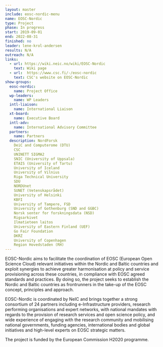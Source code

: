 ```yaml
---
layout: master
include: eosc-nordic-menu
name: EOSC-Nordic
type: Project
phase: In progress
start: 2019-09-01
end: 2022-08-31
finished: no
leader: lene-krol-andersen
results: N/A
outreach: N/A
links:
  - url: https://wiki.neic.no/wiki/EOSC-Nordic
    text: Wiki page
  - url:  https://www.csc.fi/-/eosc-nordic
    text: CSC's website on EOSC-Nordic
show-groups:
  eosc-nordic:
    name: Project Office
  wp-leaders:
    name: WP Leaders
  intl-liaison:
    name: International Liaison
  xt-board:
    name: Executive Board
  intl-adv:
    name: International Advisory Committee
  partners:
    name: Partners
  description: NordForsk 
    DeiC and Computerome (DTU) 
    CSC 
    UNINETT SIGMA2 
    SNIC (University of Uppsala) 
    ETAIS (University of Tartu) 
    University of Iceland 
    University of Vilnius 
    Riga Technical University 
    SDU 
    NORDUnet 
    SUNET (Vetenskapsrådet) 
    University of Helsinki
    KBFI 
    University of Tampere, FSD
    University of Gothenburg (SND and GGBC) 
    Norsk senter for forskningsdata (NSD) 
    Rigsarkivet 
    Ilmatieteen laitos 
    University of Eastern Finland (UEF) 
    Go Fair Foundation 
    DKRZ 
    University of Copenhagen 
    Region Hovedstaden (RH)
---
```

EOSC-Nordic aims to facilitate the coordination of EOSC (European Open Science Cloud) relevant initiatives within the Nordic and Baltic countries and exploit synergies to achieve greater harmonisation at policy and service provisioning across these countries, in compliance with EOSC agreed standards and practices. By doing so, the project seeks to establish the Nordic and Baltic countries as frontrunners in the take-up of the EOSC concept, principles and approach.

EOSC-Nordic is coordinated by NeIC and brings together a strong consortium of 24 partners including e-Infrastructure providers, research performing organisations and expert networks, with national mandates with regards to the provision of research services and open science policy, and wide experience of engaging with the research community and mobilising national governments, funding agencies, international bodies and global initiatives and high-level experts on EOSC strategic matters.

The project is funded by the European Commission H2020 programme.
